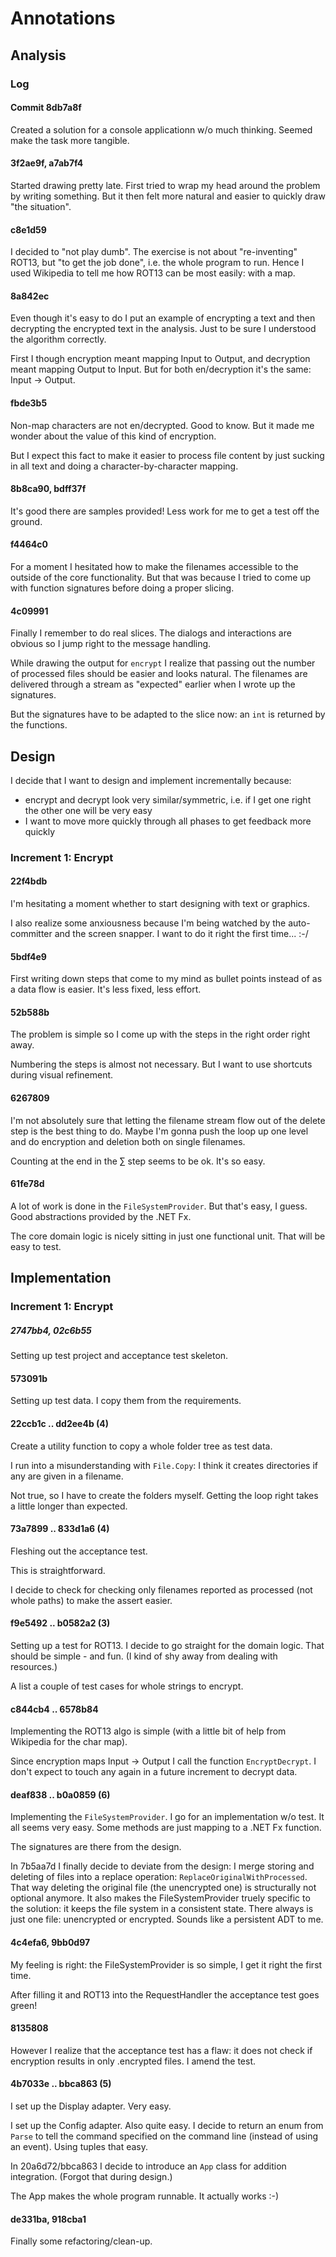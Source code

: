 # Annotations
## Analysis
### Log
#### Commit 8db7a8f
Created a solution for a console applicationn w/o much thinking. Seemed make the task more tangible.

#### 3f2ae9f, a7ab7f4
Started drawing pretty late. First tried to wrap my head around the problem by writing something. But it then felt more natural and easier to quickly draw "the situation".

#### c8e1d59
I decided to "not play dumb". The exercise is not about "re-inventing" ROT13, but "to get the job done", i.e. the whole program to run. Hence I used Wikipedia to tell me how ROT13 can be most easily: with a map.

#### 8a842ec
Even though it's easy to do I put an example of encrypting a text and then decrypting the encrypted text in the analysis. Just to be sure I understood the algorithm correctly.

First I though encryption meant mapping Input to Output, and decryption meant mapping Output to Input. But for both en/decryption it's the same: Input -> Output.

#### fbde3b5
Non-map characters are not en/decrypted. Good to know. But it made me wonder about the value of this kind of encryption.

But I expect this fact to make it easier to process file content by just sucking in all text and doing a character-by-character mapping.

#### 8b8ca90, bdff37f
It's good there are samples provided! Less work for me to get a test off the ground.

#### f4464c0
For a moment I hesitated how to make the filenames accessible to the outside of the core functionality. But that was because I tried to come up with function signatures before doing a proper slicing.

#### 4c09991
Finally I remember to do real slices. The dialogs and interactions are obvious so I jump right to the message handling.

While drawing the output for `encrypt` I realize that passing out the number of processed files should be easier and looks natural. The filenames are delivered through a stream as "expected" earlier when I wrote up the signatures.

But the signatures have to be adapted to the slice now: an `int` is returned by the functions.

## Design
I decide that I want to design and implement incrementally because:

* encrypt and decrypt look very similar/symmetric, i.e. if I get one right the other one will be very easy
* I want to move more quickly through all phases to get feedback more quickly

### Increment 1: Encrypt
#### 22f4bdb
I'm hesitating a moment whether to start designing with text or graphics.

I also realize some anxiousness because I'm being watched by the auto-committer and the screen snapper. I want to do it right the first time... :-/

#### 5bdf4e9
First writing down steps that come to my mind as bullet points instead of as a data flow is easier. It's less fixed, less effort.

#### 52b588b
The problem is simple so I come up with the steps in the right order right away.

Numbering the steps is almost not necessary. But I want to use shortcuts during visual refinement.

#### 6267809
I'm not absolutely sure that letting the filename stream flow out of the delete step is the best thing to do. Maybe I'm gonna push the loop up one level and do encryption and deletion both on single filenames.

Counting at the end in the ∑ step seems to be ok. It's so easy.

#### 61fe78d
A lot of work is done in the `FileSystemProvider`. But that's easy, I guess. Good abstractions provided by the .NET Fx.

The core domain logic is nicely sitting in just one functional unit. That will be easy to test.

## Implementation
### Increment 1: Encrypt
##### 2747bb4, 02c6b55
Setting up test project and acceptance test skeleton.

#### 573091b
Setting up test data. I copy them from the requirements.

#### 22ccb1c .. dd2ee4b (4)
Create a utility function to copy a whole folder tree as test data.

I run into a misunderstanding with `File.Copy`: I think it creates directories if any are given in a filename.

Not true, so I have to create the folders myself. Getting the loop right takes a little longer than expected.

#### 73a7899 .. 833d1a6 (4)
Fleshing out the acceptance test.

This is straightforward.

I decide to check for checking only filenames reported as processed (not whole paths) to make the assert easier.

#### f9e5492 .. b0582a2 (3)
Setting up a test for ROT13. I decide to go straight for the domain logic. That should be simple - and fun. (I kind of shy away from dealing with resources.)

A list a couple of test cases for whole strings to encrypt.

#### c844cb4 .. 6578b84
Implementing the ROT13 algo is simple (with a little bit of help from Wikipedia for the char map).

Since encryption maps Input -> Output I call the function `EncryptDecrypt`. I don't expect to touch any again in a future increment to decrypt data.

#### deaf838 .. b0a0859 (6)
Implementing the `FileSystemProvider`. I go for an implementation w/o test. It all seems very easy. Some methods are just mapping to a .NET Fx function.

The signatures are there from the design.

In 7b5aa7d I finally decide to deviate from the design: I merge storing and deleting of files into a replace operation: `ReplaceOriginalWithProcessed`. That way deleting the original file (the unencrypted one) is structurally not optional anymore. It also makes the FileSystemProvider truely specific to the solution: it keeps the file system in a consistent state. There always is just one file: unencrypted or encrypted. Sounds like a persistent ADT to me.

#### 4c4efa6, 9bb0d97
My feeling is right: the FileSystemProvider is so simple, I get it right the first time.

After filling it and ROT13 into the RequestHandler the acceptance test goes green!

#### 8135808
However I realize that the acceptance test has a flaw: it does not check if encryption results in only .encrypted files. I amend the test.

#### 4b7033e .. bbca863 (5)
I set up the Display adapter. Very easy.

I set up the Config adapter. Also quite easy. I decide to return an enum from `Parse` to tell the command specified on the command line (instead of using an event). Using tuples that easy.

In 20a6d72/bbca863 I decide to introduce an `App` class for addition integration. (Forgot that during design.)

The App makes the whole program runnable. It actually works :-)

#### de331ba, 918cba1
Finally some refactoring/clean-up.

